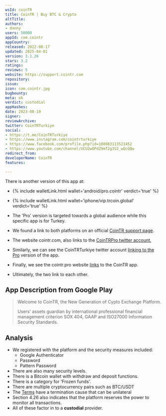 ```yaml
---
wsId: coinTR
title: CoinTR | Buy BTC & Crypto
altTitle: 
authors:
- danny
users: 50000
appId: com.cointr
appCountry: 
released: 2022-08-17
updated: 2025-04-01
version: 3.1.26
stars: 3.2
ratings: 
reviews: 5
website: https://support.cointr.com
repository: 
issue: 
icon: com.cointr.jpg
bugbounty: 
meta: ok
verdict: custodial
appHashes: 
date: 2023-08-19
signer: 
reviewArchive: 
twitter: CoinTRTurkiye
social:
- https://t.me/CoinTRTurkiye
- https://www.instagram.com/cointrturkiye
- https://www.facebook.com/profile.php?id=100083113521452
- https://www.youtube.com/channel/UCU2wOPdZ9mT2g3S2_wQcQQw
redirect_from: 
developerName: CoinTR
features: 

---
```


There is another version of this app at: 

- {% include walletLink.html wallet='android/pro.cointr' verdict='true' %}
- {% include walletLink.html wallet='iphone/vip.trcoin.global' verdict='true' %}

- The 'Pro' version is targeted towards a global audience while this specific app is for Turkey. 
- We found a link to both platforms on an official [CoinTR support page](https://support.cointr.com/hc/tr/articles/6016900478095-CoinTR-PRO-da-TRY-Paritesi-Durdurulacakt%C4%B1r-).
- The website cointr.com, also links to the [CoinTRPro twitter account.](https://twitter.com/coinTRPro)
- Similarly, we can see the CoinTRTurkiye twitter account [linking to the Pro](https://twitter.com/CoinTRTurkiye/status/1692551931724743128) version of the app. 
- Finally, we see the cointr.pro website [links](https://support.cointr.pro/hc/en-us/articles/5236871136399) to the CoinTR app.
- Ultimately, the two link to each other. 

## App Description from Google Play

> Welcome to CoinTR, the New Generation of Cypto Exchange Platform.
>
> Users' assets guardian by international professional financial management criterion SOX 404, GAAP and ISO27000 Information Security Standards.  

## Analysis

- We registered with the platform and the security measures included:
  - Google Authenticator
  - Password 
  - Pattern Password
- There are also many security levels. 
- There is a Bitcoin wallet with withdraw and deposit functions. 
- There is a category for 'Frozen funds'.   
- There are multiple cryptocurrency pairs such as BTC/USDT 
- The [Terms](https://support.cointr.com/hc/tr/articles/5538297429903) have a termination cause that can be unilateral
- Section 4.26 also indicates that the platform reserves the power to monitor all transactions. 
- All of these factor in to a **custodial** provider. 
